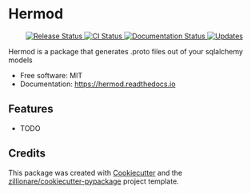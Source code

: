 # Hermod


<p align="center">
<a href="https://pypi.python.org/pypi/hermod">
    <img src="https://img.shields.io/pypi/v/hermod.svg"
        alt = "Release Status">
</a>

<a href="https://github.com/yensa/hermod/actions">
    <img src="https://github.com/yensa/hermod/actions/workflows/main.yml/badge.svg?branch=release" alt="CI Status">
</a>

<a href="https://hermod.readthedocs.io/en/latest/?badge=latest">
    <img src="https://readthedocs.org/projects/hermod/badge/?version=latest" alt="Documentation Status">
</a>

<a href="https://pyup.io/repos/github/yensa/hermod/">
<img src="https://pyup.io/repos/github/yensa/hermod/shield.svg" alt="Updates">
</a>

</p>


Hermod is a package that generates .proto files out of your sqlalchemy models


* Free software: MIT
* Documentation: <https://hermod.readthedocs.io>


## Features

* TODO

## Credits

This package was created with [Cookiecutter](https://github.com/audreyr/cookiecutter) and the [zillionare/cookiecutter-pypackage](https://github.com/zillionare/cookiecutter-pypackage) project template.

